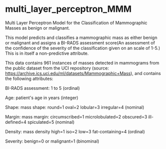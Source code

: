 # multi_layer_perceptron_MMM

Multi Layer Perceptron Model for the Classification of Mammographic Masses as benign or malignant.

This model predicts and classifies a mammographic mass as either benign or malignant and assigns a BI-RADS assessment score(An assessment of the confidence of the severity of the classification given on an scale of 1-5.) This is in itself a non-predictive attribute.

This data contains 961 instances of masses detected in mammograms from the public dataset from the UCI repository (source: https://archive.ics.uci.edu/ml/datasets/Mammographic+Mass), and contains the following attributes:

BI-RADS assessment: 1 to 5 (ordinal)

Age: patient's age in years (integer)

Shape: mass shape: round=1 oval=2 lobular=3 irregular=4 (nominal)

Margin: mass margin: circumscribed=1 microlobulated=2 obscured=3 ill-defined=4 spiculated=5 (nominal)

Density: mass density high=1 iso=2 low=3 fat-containing=4 (ordinal)

Severity: benign=0 or malignant=1 (binominal)
